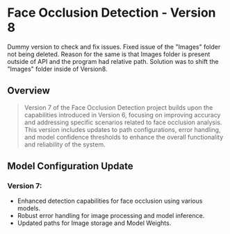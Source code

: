 # Face Occlusion Detection - Version 8
Dummy version to check and fix issues. Fixed issue of the "Images" folder not being deleted.
Reason for the same is that Images folder is present outside of API and the program had relative path.
Solution was to shift the "Images" folder inside of Version8.

## Overview
> Version 7 of the Face Occlusion Detection project builds upon the capabilities introduced in Version 6, focusing on improving accuracy and addressing specific scenarios related to face occlusion analysis. This version includes updates to path configurations, error handling, and model confidence thresholds to enhance the overall functionality and reliability of the system.

## Model Configuration Update

### Version 7:
- Enhanced detection capabilities for face occlusion using various models.
- Robust error handling for image processing and model inference.
- Updated paths for Image storage and Model Weights.
